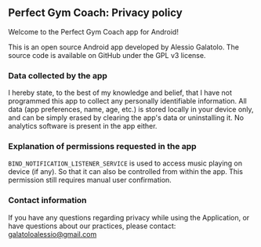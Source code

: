 ## Perfect Gym Coach: Privacy policy

Welcome to the Perfect Gym Coach app for Android!

This is an open source Android app developed by Alessio Galatolo. The source code is available on GitHub under the GPL v3 license.

### Data collected by the app

I hereby state, to the best of my knowledge and belief, that I have not programmed this app to collect any personally identifiable information. All data (app preferences, name, age, etc.) is stored locally in your device only, and can be simply erased by clearing the app's data or uninstalling it. No analytics software is present in the app either.

### Explanation of permissions requested in the app

`BIND_NOTIFICATION_LISTENER_SERVICE` is used to access music playing on device (if any). So that it can also be controlled from within the app. This permission still requires manual user confirmation.

### Contact information
If you have any questions regarding privacy while using the Application, or have questions about our practices, please contact: [galatoloalessio@gmail.com](mailto:galatoloalessio@gmail.com) 
